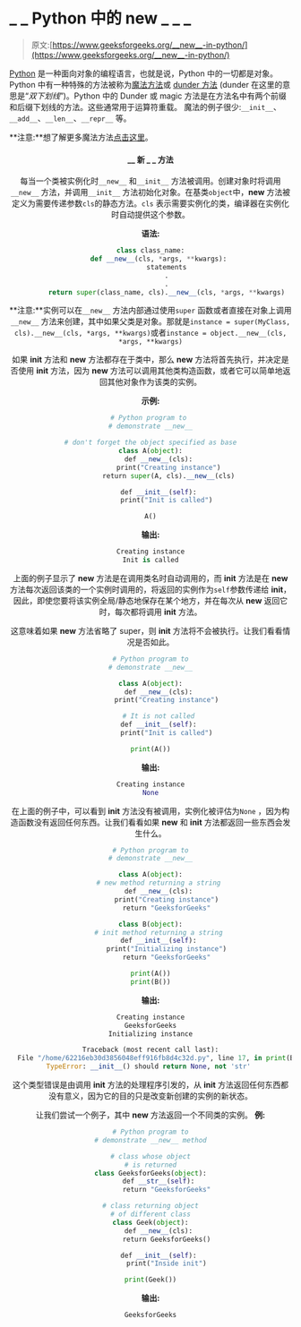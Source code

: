 # _ _ Python 中的 new _ _ _

> 原文:[https://www.geeksforgeeks.org/__new__-in-python/](https://www.geeksforgeeks.org/__new__-in-python/)

[Python](https://www.geeksforgeeks.org/python-programming-language/) 是一种面向对象的编程语言，也就是说，Python 中的一切都是对象。Python 中有一种特殊的方法被称为[魔法方法](https://www.geeksforgeeks.org/dunder-magic-methods-python/)或 [dunder 方法](https://www.geeksforgeeks.org/dunder-magic-methods-python/) (dunder 在这里的意思是“*双下划线*”)。Python 中的 Dunder 或 magic 方法是在方法名中有两个前缀和后缀下划线的方法。这些通常用于运算符重载。
魔法的例子很少:`__init__`、`__add__`、`__len__`、`__repr__` 等。

**注意:**想了解更多魔法方法[点击这里](https://www.geeksforgeeks.org/dunder-magic-methods-python/)。

<center>

#### __ 新 _ _ 方法

每当一个类被实例化时`__new__` 和`__init__` 方法被调用。创建对象时将调用`__new__` 方法，并调用`__init__` 方法初始化对象。在基类`object`中，__new__ 方法被定义为需要传递参数`cls`的静态方法。`cls` 表示需要实例化的类，编译器在实例化时自动提供这个参数。

**语法:**

```py
class class_name:
    def __new__(cls, *args, **kwargs):
        statements
        .
        .
        return super(class_name, cls).__new__(cls, *args, **kwargs)

```

**注意:**实例可以在`__new__` 方法内部通过使用`super` 函数或者直接在对象上调用`__new__` 方法来创建，其中如果父类是对象。那就是`instance = super(MyClass, cls).__new__(cls, *args, **kwargs)`或者`instance = object.__new__(cls, *args, **kwargs)`

如果 __init__ 方法和 __new__ 方法都存在于类中，那么 __new__ 方法将首先执行，并决定是否使用 __init__ 方法，因为 __new__ 方法可以调用其他类构造函数，或者它可以简单地返回其他对象作为该类的实例。

**示例:**

```py
# Python program to 
# demonstrate __new__

# don't forget the object specified as base
class A(object):
    def __new__(cls):
         print("Creating instance")
         return super(A, cls).__new__(cls)

    def __init__(self):
        print("Init is called")

A()
```

**输出:**

```py
Creating instance
Init is called

```

上面的例子显示了 __new__ 方法是在调用类名时自动调用的，而 __init__ 方法是在 __new__ 方法每次返回该类的一个实例时调用的，将返回的实例作为`self`参数传递给 __init__，因此，即使您要将该实例全局/静态地保存在某个地方，并在每次从 __new__ 返回它时，每次都将调用 __init__ 方法。

这意味着如果 __new__ 方法省略了 super，则 __init__ 方法将不会被执行。让我们看看情况是否如此。

```py
# Python program to
# demonstrate __new__

class A(object):
    def __new__(cls):
        print("Creating instance")

    # It is not called
    def __init__(self):
        print("Init is called")

print(A())
```

**输出:**

```py
Creating instance
None

```

在上面的例子中，可以看到 **__init__** 方法没有被调用，实例化被评估为`None` ，因为构造函数没有返回任何东西。让我们看看如果 __new__ 和 __init__ 方法都返回一些东西会发生什么。

```py
# Python program to
# demonstrate __new__

class A(object):
    # new method returning a string
    def __new__(cls):
        print("Creating instance")
        return "GeeksforGeeks"

class B(object):
    # init method returning a string
    def __init__(self):
        print("Initializing instance")
        return "GeeksforGeeks"

print(A())
print(B())
```

**输出:**

```py
Creating instance
GeeksforGeeks
Initializing instance

```

```py
Traceback (most recent call last):
  File "/home/62216eb30d3856048eff916fb8d4c32d.py", line 17, in print(B())
TypeError: __init__() should return None, not 'str' 
```

这个类型错误是由调用 __init__ 方法的处理程序引发的，从 __init__ 方法返回任何东西都没有意义，因为它的目的只是改变新创建的实例的新状态。

让我们尝试一个例子，其中 __new__ 方法返回一个不同类的实例。
**例:**

```py
# Python program to
# demonstrate __new__ method

# class whose object
# is returned
class GeeksforGeeks(object):
    def __str__(self):
        return "GeeksforGeeks"

# class returning object
# of different class
class Geek(object):
    def __new__(cls):
        return GeeksforGeeks()

    def __init__(self):
        print("Inside init")

print(Geek())
```

**输出:**

```py
GeeksforGeeks

```

</center>